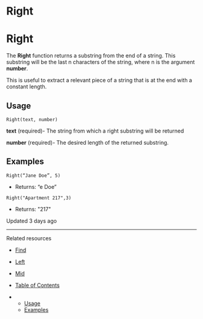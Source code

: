 # Right

# Right

The **Right** function returns a substring from the end of a string. This substring will be the last n characters of the string, where n is the argument **number**.

This is useful to extract a relevant piece of a string that is at the end with a constant length.

## Usage

`Right(text, number)`

**text** (required)- The string from which a right substring will be returned

**number** (required)- The desired length of the returned substring.‍

## Examples

`Right(“Jane Doe”, 5)`

* Returns: “e Doe”

`Right("Apartment 217",3)`

* Returns: "217"

Updated 3 days ago

---

Related resources

* [Find](/docs/find)
* [Left](/docs/left)
* [Mid](/docs/mid)

* [Table of Contents](#)
* + [Usage](#usage)
  + [Examples](#examples)